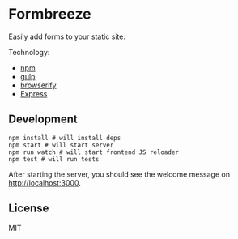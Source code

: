# Formbreeze

Easily add forms to your static site.

Technology:

* [npm](https://www.npmjs.org/)
* [gulp](https://github.com/gulpjs/gulp)
* [browserify](https://github.com/substack/node-browserify)
* [Express](https://github.com/strongloop/express)

## Development

```
npm install # will install deps
npm start # will start server
npm run watch # will start frontend JS reloader
npm test # will run tests
```

After starting the server, you should see the welcome message on [http://localhost:3000](http://localhost:3000).

## License

MIT
